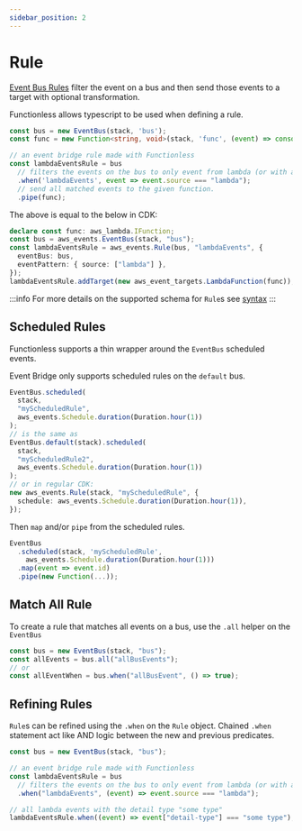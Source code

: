 ```yaml
---
sidebar_position: 2
---
```


# Rule

[Event Bus Rules](https://docs.aws.amazon.com/eventbridge/latest/userguide/eb-bus-to-bus.html) filter the event on a bus and then send those events to a target with optional transformation.

Functionless allows typescript to be used when defining a rule.

```ts
const bus = new EventBus(stack, 'bus');
const func = new Function<string, void>(stack, 'func', (event) => console.log(event.id));

// an event bridge rule made with Functionless
const lambdaEventsRule = bus
  // filters the events on the bus to only event from lambda (or with a source value of `lambda`).
  .when('lambdaEvents', event => event.source === "lambda");
  // send all matched events to the given function.
  .pipe(func);
```

The above is equal to the below in CDK:

```ts
declare const func: aws_lambda.IFunction;
const bus = aws_events.EventBus(stack, "bus");
const lambdaEventsRule = aws_events.Rule(bus, "lambdaEvents", {
  eventBus: bus,
  eventPattern: { source: ["lambda"] },
});
lambdaEventsRule.addTarget(new aws_event_targets.LambdaFunction(func));
```

:::info
For more details on the supported schema for `Rule`s see [syntax](./syntax#event-patterns)
:::

## Scheduled Rules

Functionless supports a thin wrapper around the `EventBus` scheduled events.

Event Bridge only supports scheduled rules on the `default` bus.

```ts
EventBus.scheduled(
  stack,
  "myScheduledRule",
  aws_events.Schedule.duration(Duration.hour(1))
);
// is the same as
EventBus.default(stack).scheduled(
  stack,
  "myScheduledRule2",
  aws_events.Schedule.duration(Duration.hour(1))
);
// or in regular CDK:
new aws_events.Rule(stack, "myScheduledRule", {
  schedule: aws_events.Schedule.duration(Duration.hour(1)),
});
```

Then `map` and/or `pipe` from the scheduled rules.

```ts
EventBus
  .scheduled(stack, 'myScheduledRule',
    aws_events.Schedule.duration(Duration.hour(1)))
  .map(event => event.id)
  .pipe(new Function(...));
```

## Match All Rule

To create a rule that matches all events on a bus, use the `.all` helper on the `EventBus`

```ts
const bus = new EventBus(stack, "bus");
const allEvents = bus.all("allBusEvents");
// or
const allEventWhen = bus.when("allBusEvent", () => true);
```

## Refining Rules

`Rule`s can be refined using the `.when` on the `Rule` object. Chained `.when` statement act like AND logic between the new and previous predicates.

```ts
const bus = new EventBus(stack, "bus");

// an event bridge rule made with Functionless
const lambdaEventsRule = bus
  // filters the events on the bus to only event from lambda (or with a source value of `lambda`).
  .when("lambdaEvents", (event) => event.source === "lambda");

// all lambda events with the detail type "some type"
lambdaEventsRule.when((event) => event["detail-type"] === "some type");
```
